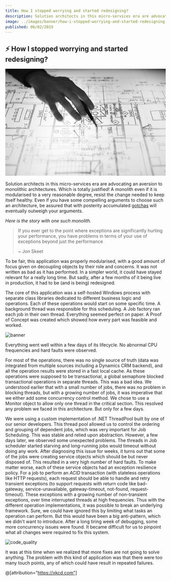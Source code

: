```yaml
---
title: How I stopped worrying and started redesigning?
description: Solution architects in this micro-services era are advocating an aversion to monolithic architectures. Here is the story with one such monolith.
image: ../images/banner/how-i-stopped-worrying-and-started-redesigning.jpeg
published: 06/02/2019
---
```


## ⚡ How I stopped worrying and started redesigning?

![banner](../images/banner/how-i-stopped-worrying-and-started-redesigning.jpeg)

Solution architects in this micro-services era are advocating an aversion to monolithic architectures. Which is totally justified! A monolith even if it is modularised to a very reasonable degree, resist the change needed to keep itself healthy. Even if you have some compelling arguments to choose such an architecture, be assured that with posterity accumulated [gotchas](https://www.urbandictionary.com/define.php?term=gotcha) will eventually outweigh your arguments.


*Here is the story with one such monolith.*

> If you ever get to the point where exceptions are significantly hurting your performance, you have problems in terms of your use of exceptions beyond just the performance
>
> ~ Jon Skeet

To be fair, this application was properly modularised, with a good amount of focus given on decoupling objects by their role and concerns. It was not written as bad as it has performed. In a simpler world, it could have stayed relevant for a really long time. But sadly, after a few months of it being live in production, it had to be (and is being) redesigned.

The core of this application was a self-hosted Windows process with separate class libraries dedicated to different business logic and operations. Each of these operations would start on some specific time. A background thread was responsible for this scheduling. A Job factory ran each job in their own thread. Everything seemed perfect on paper. A Proof of Concept was created which showed how every part was feasible and worked.

![banner](https://cdn-images-1.medium.com/max/1600/0*jzTfbstmjQZ8UFSn.png)

Everything went well within a few days of its lifecycle. No abnormal CPU frequencies and hard faults were observed.

For most of the operations, there was no single source of truth (data was integrated from multiple sources including a Dynamics CRM backend), and all the operation results were stored in a fast local cache. As these operations were supposed to be transactional, a global semaphore blocked transactional operations in separate threads. This was a bad idea. We understood earlier that with a small number of jobs, there was no problem in blocking threads, but with a growing number of jobs, it was imperative that we either add some concurrency control method. We chose to use a Monitor object to allow only one thread in the critical section. This resolved any problem we faced in this architecture. But only for a few days.

We were using a custom implementation of .NET ThreadPool built by one of our senior developers. This thread pool allowed us to control the ordering and grouping of dependent jobs, which was very important for Job Scheduling. This was stable and relied upon abstraction. However, a few days later, we observed some unexpected problems. The threads in Job scheduler started starving and long-running jobs would timeout without doing any work. After diagnosing this issue for weeks, it turns out that some of the jobs were creating service objects which should be but never disposed of. This resulted in a very high number of hard faults. To make matter worse, each of these service objects had an exception resilience policy. For a job to perform an _ACID_ transaction (with stateless operations like HTTP requests), each request should be able to handle and retry transient exceptions (to support requests with return code like bad-gateway, service-unavailable, gateway-timeout, not-found, request-timeout). These exceptions with a growing number of non-transient exceptions, over time interrupted threads at high frequencies. Thus with the different operation implementations, it was possible to break an underlying framework. Sure, we could have ignored this by limiting what tasks an operation can perform. But this would have been a big anti-pattern, which we didn't want to introduce. After a long tiring week of debugging, some more concurrency issues were found. It became difficult for us to pinpoint what all changes were required to fix this system.

![code_quality](https://imgs.xkcd.com/comics/code_quality_2.png)

It was at this time when we realized that more fixes are not going to solve anything. The problem with this kind of application was that there were too many touch points, any of which could have result in repeated failures.

@[attribution="https://xkcd.com"]